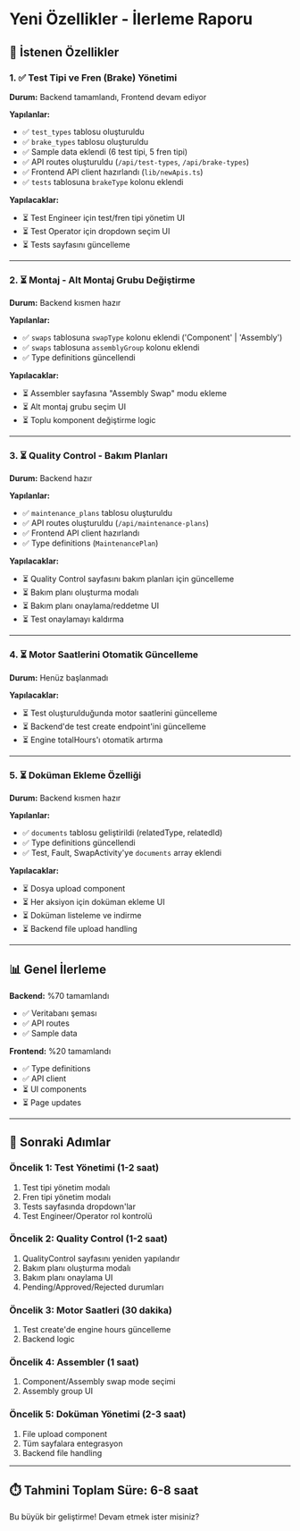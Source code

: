 # Yeni Özellikler - İlerleme Raporu

## 🎯 İstenen Özellikler

### 1. ✅ Test Tipi ve Fren (Brake) Yönetimi
**Durum:** Backend tamamlandı, Frontend devam ediyor

**Yapılanlar:**
- ✅ `test_types` tablosu oluşturuldu
- ✅ `brake_types` tablosu oluşturuldu
- ✅ Sample data eklendi (6 test tipi, 5 fren tipi)
- ✅ API routes oluşturuldu (`/api/test-types`, `/api/brake-types`)
- ✅ Frontend API client hazırlandı (`lib/newApis.ts`)
- ✅ `tests` tablosuna `brakeType` kolonu eklendi

**Yapılacaklar:**
- ⏳ Test Engineer için test/fren tipi yönetim UI
- ⏳ Test Operator için dropdown seçim UI
- ⏳ Tests sayfasını güncelleme

---

### 2. ⏳ Montaj - Alt Montaj Grubu Değiştirme
**Durum:** Backend kısmen hazır

**Yapılanlar:**
- ✅ `swaps` tablosuna `swapType` kolonu eklendi ('Component' | 'Assembly')
- ✅ `swaps` tablosuna `assemblyGroup` kolonu eklendi
- ✅ Type definitions güncellendi

**Yapılacaklar:**
- ⏳ Assembler sayfasına "Assembly Swap" modu ekleme
- ⏳ Alt montaj grubu seçim UI
- ⏳ Toplu komponent değiştirme logic

---

### 3. ⏳ Quality Control - Bakım Planları
**Durum:** Backend hazır

**Yapılanlar:**
- ✅ `maintenance_plans` tablosu oluşturuldu
- ✅ API routes oluşturuldu (`/api/maintenance-plans`)
- ✅ Frontend API client hazırlandı
- ✅ Type definitions (`MaintenancePlan`)

**Yapılacaklar:**
- ⏳ Quality Control sayfasını bakım planları için güncelleme
- ⏳ Bakım planı oluşturma modalı
- ⏳ Bakım planı onaylama/reddetme UI
- ⏳ Test onaylamayı kaldırma

---

### 4. ⏳ Motor Saatlerini Otomatik Güncelleme
**Durum:** Henüz başlanmadı

**Yapılacaklar:**
- ⏳ Test oluşturulduğunda motor saatlerini güncelleme
- ⏳ Backend'de test create endpoint'ini güncelleme
- ⏳ Engine totalHours'ı otomatik artırma

---

### 5. ⏳ Doküman Ekleme Özelliği
**Durum:** Backend kısmen hazır

**Yapılanlar:**
- ✅ `documents` tablosu geliştirildi (relatedType, relatedId)
- ✅ Type definitions güncellendi
- ✅ Test, Fault, SwapActivity'ye `documents` array eklendi

**Yapılacaklar:**
- ⏳ Dosya upload component
- ⏳ Her aksiyon için doküman ekleme UI
- ⏳ Doküman listeleme ve indirme
- ⏳ Backend file upload handling

---

## 📊 Genel İlerleme

**Backend:** %70 tamamlandı
- ✅ Veritabanı şeması
- ✅ API routes
- ✅ Sample data

**Frontend:** %20 tamamlandı
- ✅ Type definitions
- ✅ API client
- ⏳ UI components
- ⏳ Page updates

---

## 🚀 Sonraki Adımlar

### Öncelik 1: Test Yönetimi (1-2 saat)
1. Test tipi yönetim modalı
2. Fren tipi yönetim modalı
3. Tests sayfasında dropdown'lar
4. Test Engineer/Operator rol kontrolü

### Öncelik 2: Quality Control (1-2 saat)
1. QualityControl sayfasını yeniden yapılandır
2. Bakım planı oluşturma modalı
3. Bakım planı onaylama UI
4. Pending/Approved/Rejected durumları

### Öncelik 3: Motor Saatleri (30 dakika)
1. Test create'de engine hours güncelleme
2. Backend logic

### Öncelik 4: Assembler (1 saat)
1. Component/Assembly swap mode seçimi
2. Assembly group UI

### Öncelik 5: Doküman Yönetimi (2-3 saat)
1. File upload component
2. Tüm sayfalara entegrasyon
3. Backend file handling

---

## ⏱️ Tahmini Toplam Süre: 6-8 saat

Bu büyük bir geliştirme! Devam etmek ister misiniz?

